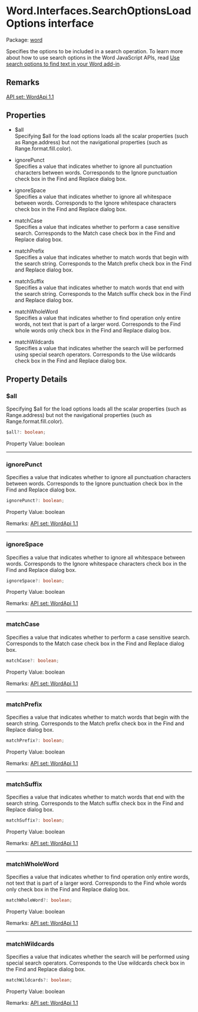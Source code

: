 # Word.Interfaces.SearchOptionsLoadOptions interface

Package: [word](/en-us/javascript/api/word)

Specifies the options to be included in a search operation. To learn more about how to use search options in the Word JavaScript APIs, read [Use search options to find text in your Word add-in](/en-us/office/dev/add-ins/word/search-option-guidance).

## Remarks
[API set: WordApi 1.1](/en-us/javascript/api/requirement-sets/word/word-api-requirement-sets)

## Properties
- $all  
  Specifying $all for the load options loads all the scalar properties (such as Range.address) but not the navigational properties (such as Range.format.fill.color).

- ignorePunct  
  Specifies a value that indicates whether to ignore all punctuation characters between words. Corresponds to the Ignore punctuation check box in the Find and Replace dialog box.

- ignoreSpace  
  Specifies a value that indicates whether to ignore all whitespace between words. Corresponds to the Ignore whitespace characters check box in the Find and Replace dialog box.

- matchCase  
  Specifies a value that indicates whether to perform a case sensitive search. Corresponds to the Match case check box in the Find and Replace dialog box.

- matchPrefix  
  Specifies a value that indicates whether to match words that begin with the search string. Corresponds to the Match prefix check box in the Find and Replace dialog box.

- matchSuffix  
  Specifies a value that indicates whether to match words that end with the search string. Corresponds to the Match suffix check box in the Find and Replace dialog box.

- matchWholeWord  
  Specifies a value that indicates whether to find operation only entire words, not text that is part of a larger word. Corresponds to the Find whole words only check box in the Find and Replace dialog box.

- matchWildcards  
  Specifies a value that indicates whether the search will be performed using special search operators. Corresponds to the Use wildcards check box in the Find and Replace dialog box.

## Property Details

### $all
Specifying $all for the load options loads all the scalar properties (such as Range.address) but not the navigational properties (such as Range.format.fill.color).

```typescript
$all?: boolean;
```

Property Value: boolean

---

### ignorePunct
Specifies a value that indicates whether to ignore all punctuation characters between words. Corresponds to the Ignore punctuation check box in the Find and Replace dialog box.

```typescript
ignorePunct?: boolean;
```

Property Value: boolean

Remarks: [API set: WordApi 1.1](/en-us/javascript/api/requirement-sets/word/word-api-requirement-sets)

---

### ignoreSpace
Specifies a value that indicates whether to ignore all whitespace between words. Corresponds to the Ignore whitespace characters check box in the Find and Replace dialog box.

```typescript
ignoreSpace?: boolean;
```

Property Value: boolean

Remarks: [API set: WordApi 1.1](/en-us/javascript/api/requirement-sets/word/word-api-requirement-sets)

---

### matchCase
Specifies a value that indicates whether to perform a case sensitive search. Corresponds to the Match case check box in the Find and Replace dialog box.

```typescript
matchCase?: boolean;
```

Property Value: boolean

Remarks: [API set: WordApi 1.1](/en-us/javascript/api/requirement-sets/word/word-api-requirement-sets)

---

### matchPrefix
Specifies a value that indicates whether to match words that begin with the search string. Corresponds to the Match prefix check box in the Find and Replace dialog box.

```typescript
matchPrefix?: boolean;
```

Property Value: boolean

Remarks: [API set: WordApi 1.1](/en-us/javascript/api/requirement-sets/word/word-api-requirement-sets)

---

### matchSuffix
Specifies a value that indicates whether to match words that end with the search string. Corresponds to the Match suffix check box in the Find and Replace dialog box.

```typescript
matchSuffix?: boolean;
```

Property Value: boolean

Remarks: [API set: WordApi 1.1](/en-us/javascript/api/requirement-sets/word/word-api-requirement-sets)

---

### matchWholeWord
Specifies a value that indicates whether to find operation only entire words, not text that is part of a larger word. Corresponds to the Find whole words only check box in the Find and Replace dialog box.

```typescript
matchWholeWord?: boolean;
```

Property Value: boolean

Remarks: [API set: WordApi 1.1](/en-us/javascript/api/requirement-sets/word/word-api-requirement-sets)

---

### matchWildcards
Specifies a value that indicates whether the search will be performed using special search operators. Corresponds to the Use wildcards check box in the Find and Replace dialog box.

```typescript
matchWildcards?: boolean;
```

Property Value: boolean

Remarks: [API set: WordApi 1.1](/en-us/javascript/api/requirement-sets/word/word-api-requirement-sets)